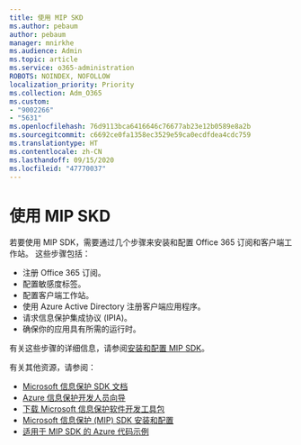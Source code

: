 ```yaml
---
title: 使用 MIP SKD
ms.author: pebaum
author: pebaum
manager: mnirkhe
ms.audience: Admin
ms.topic: article
ms.service: o365-administration
ROBOTS: NOINDEX, NOFOLLOW
localization_priority: Priority
ms.collection: Adm_O365
ms.custom:
- "9002266"
- "5631"
ms.openlocfilehash: 76d9113bca6416646c76677ab23e12b0589e8a2b
ms.sourcegitcommit: c6692ce0fa1358ec3529e59ca0ecdfdea4cdc759
ms.translationtype: HT
ms.contentlocale: zh-CN
ms.lasthandoff: 09/15/2020
ms.locfileid: "47770037"
---
```

# <a name="using-mip-skd"></a>使用 MIP SKD

若要使用 MIP SDK，需要通过几个步骤来安装和配置 Office 365 订阅和客户端工作站。 这些步骤包括：

- 注册 Office 365 订阅。
- 配置敏感度标签。
- 配置客户端工作站。
- 使用 Azure Active Directory 注册客户端应用程序。
- 请求信息保护集成协议 (IPIA)。
- 确保你的应用具有所需的运行时。

有关这些步骤的详细信息，请参阅[安装和配置 MIP SDK](https://docs.microsoft.com/information-protection/develop/setup-configure-mip)。

有关其他资源，请参阅：

- [Microsoft 信息保护 SDK 文档](https://docs.microsoft.com/information-protection/develop/)
- [Azure 信息保护开发人员向导](https://docs.microsoft.com/azure/information-protection/develop/developers-guide)
- [下载 Microsoft 信息保护软件开发工具包](https://www.microsoft.com/download/details.aspx?id=57392)
- [Microsoft 信息保护 (MIP) SDK 安装和配置](https://docs.microsoft.com/information-protection/develop/setup-configure-mip)
- [适用于 MIP SDK 的 Azure 代码示例](https://azure.microsoft.com/resources/samples/?sort=0&term=mipsdk)
